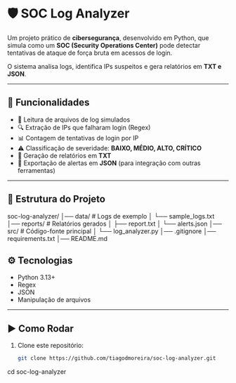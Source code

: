 # 🛡️ SOC Log Analyzer  

Um projeto prático de **cibersegurança**, desenvolvido em Python, que simula como um **SOC (Security Operations Center)** pode detectar tentativas de ataque de força bruta em acessos de login.  

O sistema analisa logs, identifica IPs suspeitos e gera relatórios em **TXT e JSON**.  

---

## 🚀 Funcionalidades  
- 📂 Leitura de arquivos de log simulados  
- 🔍 Extração de IPs que falharam login (Regex)  
- 📊 Contagem de tentativas de login por IP  
- ⚠️ Classificação de severidade: **BAIXO, MÉDIO, ALTO, CRÍTICO**  
- 📝 Geração de relatórios em **TXT**  
- 📑 Exportação de alertas em **JSON** (para integração com outras ferramentas)  

---

## 📂 Estrutura do Projeto  


soc-log-analyzer/
│── data/ # Logs de exemplo
│ └── sample_logs.txt
│── reports/ # Relatórios gerados
│ ├── report.txt
│ └── alerts.json
│── src/ # Código-fonte principal
│ └── log_analyzer.py
│── .gitignore
│── requirements.txt
│── README.md


## ⚙️ Tecnologias  
- Python 3.13+  
- Regex  
- JSON  
- Manipulação de arquivos  

---

## ▶️ Como Rodar  

1. Clone este repositório:  
   ```bash
   git clone https://github.com/tiagodmoreira/soc-log-analyzer.git
cd soc-log-analyzer









